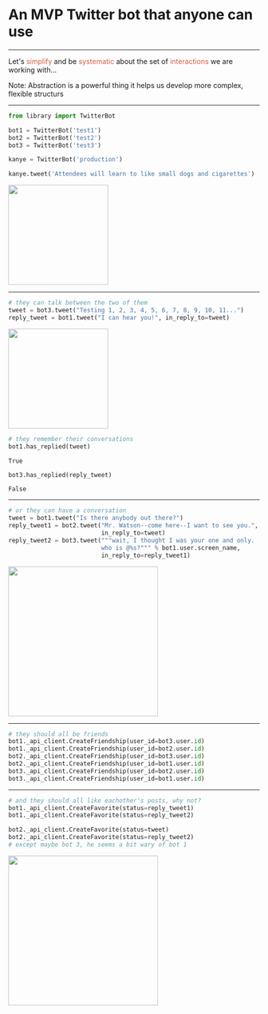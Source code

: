

# An MVP Twitter bot that anyone can use

---

<p> Let's <span style="color:#D75F45">simplify</span> and be <span style="color:#D75F45">systematic</span> about the set of <span style="color:#D75F45">interactions</span> we are working with...

Note: Abstraction is a powerful thing it helps us develop more complex, flexible structurs

---

```python
from library import TwitterBot
```
```python
bot1 = TwitterBot('test1')
bot2 = TwitterBot('test2')
bot3 = TwitterBot('test3')

kanye = TwitterBot('production')
```

```python
kanye.tweet('Attendees will learn to like small dogs and cigarettes')
```

<img src="http://cl.ly/131j2J2E281E/Image%202016-02-25%20at%2012.18.43%20AM.png" height=200>

---


```python
# they can talk between the two of them
tweet = bot3.tweet("Testing 1, 2, 3, 4, 5, 6, 7, 8, 9, 10, 11...")
reply_tweet = bot1.tweet("I can hear you!", in_reply_to=tweet)
```

<img src="http://cl.ly/0o3G433V2402/Image%202016-02-24%20at%2011.29.30%20PM.png" height=200>

```python
# they remember their conversations
bot1.has_replied(tweet)
```
    True

```python
bot3.has_replied(reply_tweet)
```
    False


---

```python
# or they can have a conversation 
tweet = bot1.tweet("Is there anybody out there?")
reply_tweet1 = bot2.tweet("Mr. Watson--come here--I want to see you.", 
                          in_reply_to=tweet)
reply_tweet2 = bot3.tweet("""wait, I thought I was your one and only. 
                          who is @%s?""" % bot1.user.screen_name, 
                          in_reply_to=reply_tweet1)
```

<img src="http://cl.ly/04000W0q0K3h/Image%202016-02-24%20at%2011.33.10%20PM.png" height=300>

---

```python
# they should all be friends
bot1._api_client.CreateFriendship(user_id=bot3.user.id)
bot1._api_client.CreateFriendship(user_id=bot2.user.id)
bot2._api_client.CreateFriendship(user_id=bot3.user.id)
bot2._api_client.CreateFriendship(user_id=bot1.user.id)
bot3._api_client.CreateFriendship(user_id=bot2.user.id)
bot3._api_client.CreateFriendship(user_id=bot1.user.id)
```

---

```python
# and they should all like eachother's posts, why not?
bot1._api_client.CreateFavorite(status=reply_tweet1)
bot1._api_client.CreateFavorite(status=reply_tweet2)

bot2._api_client.CreateFavorite(status=tweet)
bot2._api_client.CreateFavorite(status=reply_tweet2)
# except maybe bot 3, he seems a bit wary of bot 1
```

<img src="http://cl.ly/3x3h2S0N1o1B/download/Image%202016-02-24%20at%2011.35.36%20PM.png" height=300>



